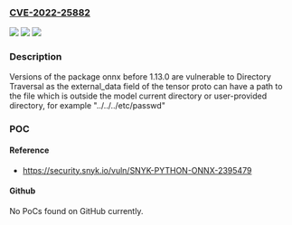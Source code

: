 ### [CVE-2022-25882](https://cve.mitre.org/cgi-bin/cvename.cgi?name=CVE-2022-25882)
![](https://img.shields.io/static/v1?label=Product&message=onnx&color=blue)
![](https://img.shields.io/static/v1?label=Version&message=%3D%200%20&color=brighgreen)
![](https://img.shields.io/static/v1?label=Vulnerability&message=Directory%20Traversal&color=brighgreen)

### Description

Versions of the package onnx before 1.13.0 are vulnerable to Directory Traversal as the external_data field of the tensor proto can have a path to the file which is outside the model current directory or user-provided directory, for example "../../../etc/passwd"

### POC

#### Reference
- https://security.snyk.io/vuln/SNYK-PYTHON-ONNX-2395479

#### Github
No PoCs found on GitHub currently.

